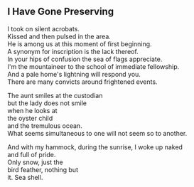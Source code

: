 I Have Gone Preserving
----------------------
I took on silent acrobats.  
Kissed and then pulsed in the area.  
He is among us at this moment of first beginning.  
A synonym for inscription is the lack thereof.  
In your hips of confusion the sea of flags appreciate.  
I'm the mountaineer to the school of immediate fellowship.  
And a pale home's lightning will respond you.  
There are many convicts around frightened events.  
  
The aunt smiles at the custodian  
but the lady does not smile  
when he looks at  
the oyster child  
and the tremulous ocean.  
What seems simultaneous to one will not seem so to another.  
  
And with my hammock, during the sunrise, I woke up naked  
and full of pride.  
Only snow, just the  
bird feather, nothing but  
it. Sea shell.  
